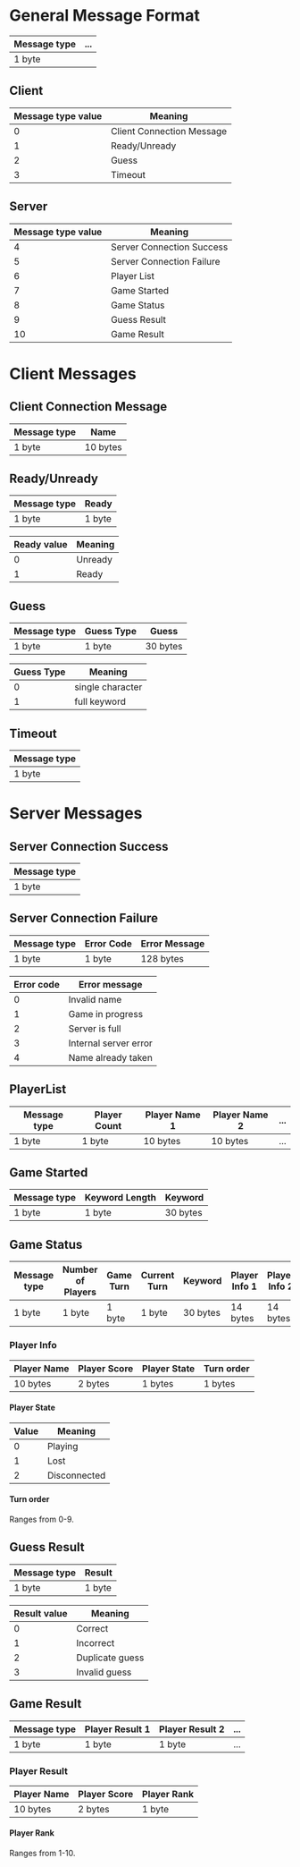 # General Message Format
|Message type|...|
|------------|---|
|1 byte      |   |

## Client
|Message type value | Meaning                   |
|-------------------|---------------------------|
|0                  |Client Connection Message  |
|1                  |Ready/Unready              |
|2                  |Guess                      |
|3                  |Timeout                    |

## Server
|Message type value | Meaning                   |
|-------------------|---------------------------|
|4                  |Server Connection Success  |
|5                  |Server Connection Failure  |
|6                  |Player List                |
|7                  |Game Started               |
|8                  |Game Status                |
|9                  |Guess Result               |
|10                 |Game Result                |

# Client Messages
## Client Connection Message
|Message type|Name      |
|------------|----------|
|1 byte      |10 bytes  |

## Ready/Unready
|Message type|Ready |
|------------|------|
|1 byte      |1 byte|

|Ready value    |Meaning    |
|---------------|-----------|
|0              |Unready    |
|1              |Ready      |

## Guess
|Message type|Guess Type|Guess      |
|------------|----------|-----------|
|1 byte      |1 byte    |30 bytes   |

|Guess Type |Meaning         |
|-----------|----------------|
|0          |single character|
|1          |full keyword    |

## Timeout
|Message type|
|------------|
|1 byte      |

# Server Messages
## Server Connection Success
|Message type|
|------------|
|1 byte      |


## Server Connection Failure
|Message type|Error Code|Error Message  |
|------------|----------|---------------|
|1 byte      |1 byte    |128 bytes      |

|Error code |Error message          |
|-----------|-----------------------|
|0          |Invalid name           |
|1          |Game in progress       |
|2          |Server is full         |
|3          |Internal server error  |
|4          |Name already taken     |    

## PlayerList
|Message type|Player Count|Player Name 1|Player Name 2|...|
|------------|------------|-------------|-------------|---|
|1 byte      |1 byte      |10 bytes     |10 bytes     |...|

## Game Started
|Message type|Keyword Length|Keyword    |
|------------|--------------|-----------|
|1 byte      |1 byte        |30 bytes   |

## Game Status
|Message type|Number of Players|Game Turn |Current Turn   |Keyword    |Player Info 1|Player Info 2|...|
|------------|-----------------|----------|---------------|-----------|-------------|-------------|---|
|1 byte      |1 byte           |1 byte    |1 byte         |30 bytes   |14 bytes     |14 bytes     |...|

### Player Info
|Player Name|Player Score   |Player State   |Turn order |
|-----------|---------------|---------------|-----------|
|10 bytes   |2 bytes        |1 bytes        |1 bytes    |

#### Player State

|Value  |Meaning        |
|-------|---------------|
|0      |Playing        |
|1      |Lost           |
|2      |Disconnected   |

#### Turn order
Ranges from 0-9.

## Guess Result
|Message type|Result|
|------------|------|
|1 byte      |1 byte|

|Result value|Meaning         |
|------------|----------------|
|0           |Correct         |
|1           |Incorrect       |
|2           |Duplicate guess |
|3           |Invalid guess   |


## Game Result
|Message type|Player Result 1   |Player Result 2    |...|
|------------|------------------|-------------------|---|
|1 byte      |1 byte            |1 byte             |...|

### Player Result
|Player Name|Player Score   |Player Rank|
|-----------|---------------|-----------|
|10 bytes   |2 bytes        |1 byte     |

#### Player Rank
Ranges from 1-10.
